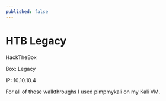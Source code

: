 ```yaml
---
published: false
---
```

# HTB Legacy

HackTheBox

Box: Legacy

IP: 10.10.10.4

For all of these walkthroughs I used pimpmykali on my Kali VM.
